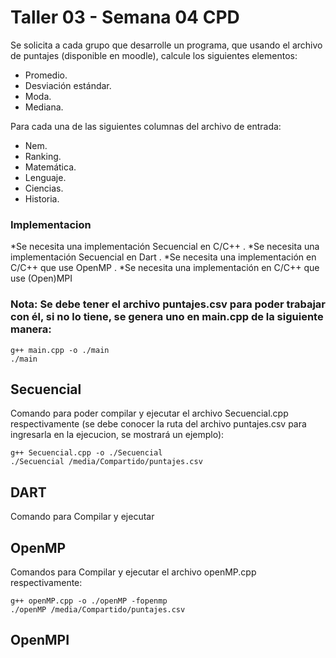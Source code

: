 # Taller 03 - Semana 04 CPD

Se solicita a cada grupo que desarrolle un programa, que usando el archivo de puntajes (disponible en moodle), calcule los siguientes elementos:
* Promedio.
* Desviación estándar.
* Moda.
* Mediana.

Para cada una de las siguientes columnas del archivo de entrada:
* Nem.
* Ranking.
* Matemática.
* Lenguaje.
* Ciencias.
* Historia.
### Implementacion
*Se necesita una implementación Secuencial en C/C++ .
*Se necesita una implementación Secuencial en Dart .
*Se necesita una implementación en C/C++ que use OpenMP .
*Se necesita una implementación en C/C++ que use (Open)MPI
### Nota: Se debe tener el archivo puntajes.csv para poder trabajar con él, si no lo tiene, se genera uno en main.cpp de la siguiente manera:
```
g++ main.cpp -o ./main
./main
```
## Secuencial
Comando para poder compilar y ejecutar el archivo Secuencial.cpp respectivamente (se debe conocer la ruta del archivo puntajes.csv para ingresarla en la ejecucion, se mostrará un ejemplo):
```
g++ Secuencial.cpp -o ./Secuencial
./Secuencial /media/Compartido/puntajes.csv
```
## DART
Comando para Compilar y ejecutar 
## OpenMP
Comandos para Compilar y ejecutar el archivo openMP.cpp respectivamente:
```
g++ openMP.cpp -o ./openMP -fopenmp
./openMP /media/Compartido/puntajes.csv
```
## OpenMPI
